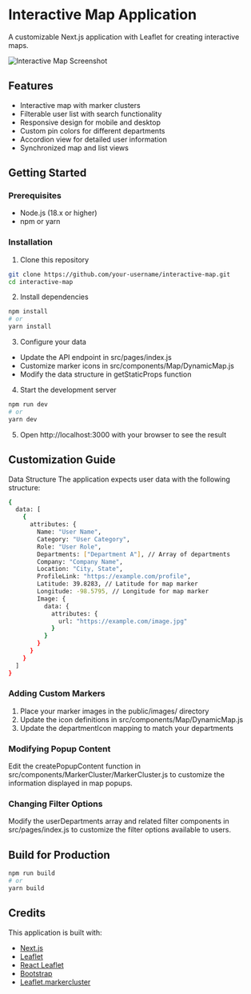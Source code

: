 # Interactive Map Application

A customizable Next.js application with Leaflet for creating interactive maps.

![Interactive Map Screenshot](/screenshot.png)

## Features

- Interactive map with marker clusters
- Filterable user list with search functionality
- Responsive design for mobile and desktop
- Custom pin colors for different departments
- Accordion view for detailed user information
- Synchronized map and list views

## Getting Started

### Prerequisites

- Node.js (18.x or higher)
- npm or yarn

### Installation

1. Clone this repository

```bash
git clone https://github.com/your-username/interactive-map.git
cd interactive-map
```

2. Install dependencies

```bash
npm install
# or
yarn install
```

3. Configure your data

- Update the API endpoint in src/pages/index.js
- Customize marker icons in src/components/Map/DynamicMap.js
- Modify the data structure in getStaticProps function

4. Start the development server

```bash
npm run dev
# or
yarn dev
```

5. Open http://localhost:3000 with your browser to see the result

## Customization Guide

Data Structure
The application expects user data with the following structure:

```bash
{
  data: [
    {
      attributes: {
        Name: "User Name",
        Category: "User Category",
        Role: "User Role",
        Departments: ["Department A"], // Array of departments
        Company: "Company Name",
        Location: "City, State",
        ProfileLink: "https://example.com/profile",
        Latitude: 39.8283, // Latitude for map marker
        Longitude: -98.5795, // Longitude for map marker
        Image: {
          data: {
            attributes: {
              url: "https://example.com/image.jpg"
            }
          }
        }
      }
    }
  ]
}
```

### Adding Custom Markers

1. Place your marker images in the public/images/ directory
2. Update the icon definitions in src/components/Map/DynamicMap.js
3. Update the departmentIcon mapping to match your departments

### Modifying Popup Content

Edit the createPopupContent function in src/components/MarkerCluster/MarkerCluster.js to customize the information displayed in map popups.

### Changing Filter Options

Modify the userDepartments array and related filter components in src/pages/index.js to customize the filter options available to users.

## Build for Production

```bash
npm run build
# or
yarn build
```

## Credits

This application is built with:

- [Next.js](https://nextjs.org/)
- [Leaflet](https://leafletjs.com/)
- [React Leaflet](https://react-leaflet.js.org)
- [Bootstrap](https://getbootstrap.com/)
- [Leaflet.markercluster](https://github.com/Leaflet/Leaflet.markercluster)
